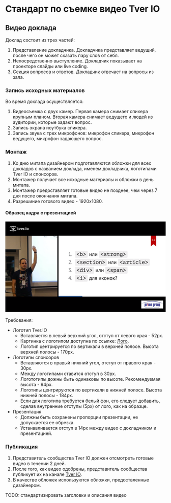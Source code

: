 # Стандарт по съемке видео Tver IO

## Видео доклада

Доклад состоит из трех частей:

1. Представление докладчика.
    Докладчика представляет ведущий,
    после чего он может сказать пару слов от себя.
2. Непосредственно выступление.
    Докладчик показывает на проекторе слайды или live coding.
3. Секция вопросов и ответов.
    Докладчик отвечает на вопросы из зала.

### Запись исходных материалов

Во время доклада осуществляется:

1. Видеосъемка с двух камер.
    Первая камера снимает спикера крупным планом.
    Вторая камера снимает ведущего и людей из аудитории,
которые задают вопрос.
2. Запись экрана ноутбука спикера.
3. Запись звука с трех микрофонов:
    микрофон спикера, микрофон ведущего, микрофон задающего вопрос.

### Монтаж

1. Ко дню митапа дизайнером подготавляются обложки для всех докладов с
    названием доклада, именем докладчика, логотипами Tver IO и спонсоров.
2. Монтажер получает все исходные материалы и обложки в день митапа.
3. Монтажер предоставляет готовые видео не позднее,
 чем через 7 дня после окончания митапа.
4. Разрешиние готового видео - 1920x1080.

#### Образец кадра c презентацией

![Шаблон основного кадра](assets/video_screen.png)

Требования:

* Логотип Tver.IO
  + Вставляется в левый верхний угол, отступ от левого края - 52px.
  + Картинка с логотипом доступна по ссылке: [Лого](assets/tver.io_white_logo.png).
  + Логотип центрируется по вертикали в верхней полосе. Высота верхней полосы - 170px.
* Логотипы спонсоров
  + Вставляются в правый нижний угол, отступ от правого края - 30px.
  + Между логотипами ставится отступ в 30px.
  + Логототипы дожны быть одинаковы по высоте. Рекомендуемая высота - 94px.
  + Логотипы центрируются по вертикали в нижней полосе. Высота нижней полосы - 184px.
  + Если для логотипа требуется белый фон,
  его следует добавить, сделав внутренние отступы (5px) от лого, как на образце.
* Презентация
  + Должны быть сохранены пропорции презентации, не допускается ее обрезка.
  + Устанавливается отступ в 14px между видео с докладчиком и презентацией.  

### Публикация

1. Представитель сообщества Tver IO должен отсмотреть
    готовые видео в течении 2 дней.
2. После того, как видео одобрены,
    представитель сообщества публикует их на канале
    [Tver IO](https://www.youtube.com/channel/UCl5UjDgC4_SOjiLnIRznkEg).
3. В качестве обложек используются обложки,
    предоствленные дизайнером.

TODO: стандартизировать заголовки и описания видео

